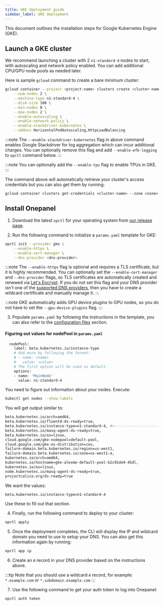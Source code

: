 ```yaml
---
title: GKE deployment guide
sidebar_label: GKE deployment
---
```


This document outlines the installation steps for Google Kubernetes Engine (GKE).

## Launch a GKE cluster
We recommend launching a cluster with 2 `n1-standard-4` nodes to start, with autoscaling and network policy enabled. You can add additional CPU/GPU node pools as needed later.

Here is sample `gcloud` command to create a bare minimum cluster:

```bash
gcloud container --project <project-name> clusters create <cluster-name> --zone <zone> \
    --num-nodes 2 \
    --machine-type n1-standard-4 \
    --disk-size 100 \
    --min-nodes 0 \
    --max-nodes 2 \
    --enable-autoscaling \
    --enable-network-policy \
    --enable-stackdriver-kubernetes \
    --addons HorizontalPodAutoscaling,HttpLoadBalancing
```

:::note
The `--enable-stackdriver-kubernetes` flag in above command enables Google Stackdriver for log aggregation which can incur additional charges. You can optionally remove this flag and add `--enable-efk-logging` to `opctl` command below.
:::

:::note
You can optionally add the `--enable-tpu` flag to enable TPUs in GKE.
:::

The command above will automatically retrieve your cluster's access credentials but you can also get them by running:

```
gcloud container clusters get-credentials <cluster-name> --zone <zone>
```

## Install Onepanel
1. Download the latest `opctl` for your operating system from [our release page](https://github.com/onepanelio/core/releases/latest).

2. Run the following command to initialize a `params.yaml` template for GKE:

```bash
opctl init --provider gke \
    --enable-https \
    --enable-cert-manager \
    --dns-provider <dns-provider>
```

:::note
The `--enable-https` flag is optional and requires a TLS certificate, but it is highly recommended. You can optionally set the `--enable-cert-manager` and `--dns-provider` flags, so TLS certificates are automatically created and renewed via [Let's Encrypt](https://letsencrypt.org/). If you do not set this flag and your DNS provider isn't one of the [supported DNS providers](/docs/deployment/configuration/tls#supported-dns-providers), then you have to create a wildcard certificate and manually manage it.
:::

:::note
GKE automatically adds GPU device plugins to GPU nodes, so you do not have to set the `--gpu-device-plugins` flag.
:::

3. Populate `params.yaml` by following the instructions in the template, you can also refer to the [configuration files](/docs/deployment/configuration/files) section.

#### Figuring out values for nodePool in `params.yaml`
```bash
  nodePool:
    label: beta.kubernetes.io/instance-type
    # Add more by following the format:
    # - name: <name>
    #   value: <value>
    # The first option will be used as default.
    options:
    - name: 'MainNode'
      value: n1-standard-4
```
You need to figure out information about your nodes.
Execute:
```bash
kubectl get nodes --show-labels
```
You will get output similar to:
```bash
beta.kubernetes.io/arch=amd64,
beta.kubernetes.io/fluentd-ds-ready=true,
beta.kubernetes.io/instance-type=n1-standard-4, #<----------------------------
beta.kubernetes.io/masq-agent-ds-ready=true,
beta.kubernetes.io/os=linux,
cloud.google.com/gke-nodepool=default-pool,
cloud.google.com/gke-os-distribution=cos,
failure-domain.beta.kubernetes.io/region=us-west1,
failure-domain.beta.kubernetes.io/zone=us-west1-a,
kubernetes.io/arch=amd64,
kubernetes.io/hostname=gke-alexme-default-pool-b2c91de9-45dl,
kubernetes.io/os=linux,
node.kubernetes.io/masq-agent-ds-ready=true,
projectcalico.org/ds-ready=true
```
We want the values:

```bash
beta.kubernetes.io/instance-type=n1-standard-4
```

Use these to fill out that section.

4. Finally, run the following command to deploy to your cluster:

```bash
opctl apply
```

5. Once the deployment completes, the CLI will display the IP and wildcard domain you need to use to setup your DNS. You can also get this information again by running:

```bash
opctl app ip
```

6. Create an `A` record in your DNS provider based on the instructions above.

:::tip
Note that you should use a wildcard `A` record, for example: `*.example.com` or `*.subdomain.example.com`
:::

7. Use the following command to get your auth token to log into Onepanel:

```bash
opctl auth token
```

